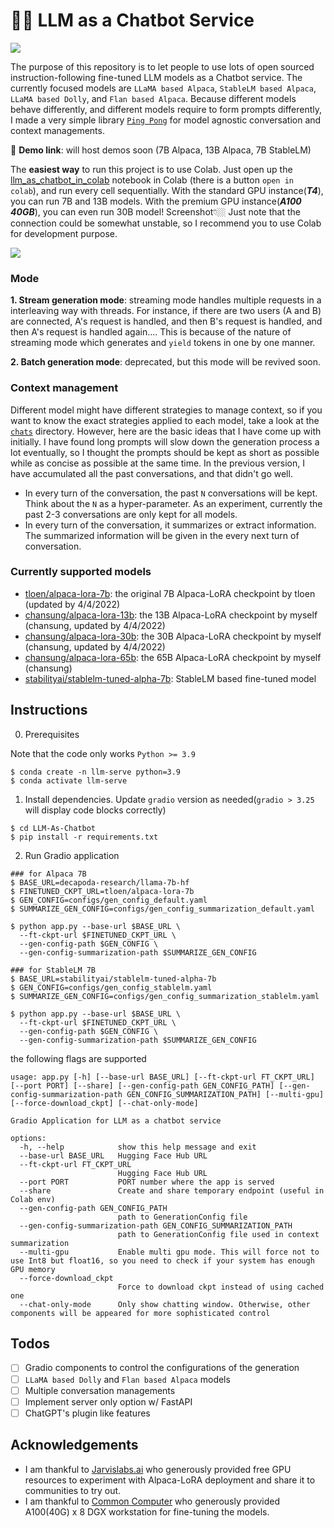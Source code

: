 # 💬🚀 LLM as a Chatbot Service

![](https://github.com/deep-diver/LLM-As-Chatbot/blob/main/assets/preview.png?raw=true)

The purpose of this repository is to let people to use lots of open sourced instruction-following fine-tuned LLM models as a Chatbot service. The currently focused models are `LLaMA based Alpaca`, `StableLM based Alpaca`, `LLaMA based Dolly`, and `Flan based Alpaca`. Because different models behave differently, and different models require to form prompts differently, I made a very simple library [`Ping Pong`](https://github.com/deep-diver/PingPong) for model agnostic conversation and context managements.

🔗 **Demo link**: will host demos soon (7B Alpaca, 13B Alpaca, 7B StableLM)

The **easiest way** to run this project is to use Colab. Just open up the [llm_as_chatbot_in_colab](https://github.com/deep-diver/Alpaca-LoRA-Serve/blob/main/notebooks/llm_as_chatbot_in_colab.ipynb) notebook in Colab (there is a button `open in colab`), and run every cell sequentially. With the standard GPU instance(___T4___), you can run 7B and 13B models. With the premium GPU instance(___A100 40GB___), you can even run 30B model! Screenshot👇🏼 Just note that the connection could be somewhat unstable, so I recommend you to use Colab for development purpose.

![](https://i.ibb.co/hZ3771L/Screen-Shot-2023-03-22-at-9-36-15-PM.png)

### Mode

**1. Stream generation mode**: streaming mode handles multiple requests in a interleaving way with threads. For instance, if there are two users (A and B) are connected, A's request is handled, and then B's request is handled, and then A's request is handled again.... This is because of the nature of streaming mode which generates and `yield` tokens in one by one manner. 

**2. Batch generation mode**: deprecated, but this mode will be revived soon.

### Context management

Different model might have different strategies to manage context, so if you want to know the exact strategies applied to each model, take a look at the [`chats`](https://github.com/deep-diver/LLM-As-Chatbot/tree/main/chats) directory. However, here are the basic ideas that I have come up with initially. I have found long prompts will slow down the generation process a lot eventually, so I thought the prompts should be kept as short as possible while as concise as possible at the same time. In the previous version, I have accumulated all the past conversations, and that didn't go well.

- In every turn of the conversation, the past `N` conversations will be kept. Think about the `N` as a hyper-parameter. As an experiment, currently the past 2-3 conversations are only kept for all models.
- In every turn of the conversation, it summarizes or extract information. The summarized information will be given in the every next turn of conversation.

### Currently supported models
  - [tloen/alpaca-lora-7b](https://huggingface.co/tloen/alpaca-lora-7b): the original 7B Alpaca-LoRA checkpoint by tloen (updated by 4/4/2022)
  - [chansung/alpaca-lora-13b](https://huggingface.co/chansung/alpaca-lora-13b): the 13B Alpaca-LoRA checkpoint by myself (chansung, updated by 4/4/2022)
  - [chansung/alpaca-lora-30b](https://huggingface.co/chansung/alpaca-lora-30b): the 30B Alpaca-LoRA checkpoint by myself (chansung, updated by 4/4/2022)
  - [chansung/alpaca-lora-65b](https://huggingface.co/chansung/alpaca-lora-65b): the 65B Alpaca-LoRA checkpoint by myself (chansung)
  - [stabilityai/stablelm-tuned-alpha-7b](https://huggingface.co/stabilityai/stablelm-tuned-alpha-7b): StableLM based fine-tuned model
  
## Instructions

0. Prerequisites

Note that the code only works `Python >= 3.9`

```console
$ conda create -n llm-serve python=3.9
$ conda activate llm-serve
```

1. Install dependencies. Update `gradio` version as needed(`gradio > 𝟹.𝟸𝟻` will display code blocks correctly)
```console
$ cd LLM-As-Chatbot
$ pip install -r requirements.txt
```

2. Run Gradio application
```console
### for Alpaca 7B 
$ BASE_URL=decapoda-research/llama-7b-hf
$ FINETUNED_CKPT_URL=tloen/alpaca-lora-7b
$ GEN_CONFIG=configs/gen_config_default.yaml
$ SUMMARIZE_GEN_CONFIG=configs/gen_config_summarization_default.yaml

$ python app.py --base-url $BASE_URL \
  --ft-ckpt-url $FINETUNED_CKPT_URL \
  --gen-config-path $GEN_CONFIG \
  --gen-config-summarization-path $SUMMARIZE_GEN_CONFIG
  
### for StableLM 7B   
$ BASE_URL=stabilityai/stablelm-tuned-alpha-7b
$ GEN_CONFIG=configs/gen_config_stablelm.yaml
$ SUMMARIZE_GEN_CONFIG=configs/gen_config_summarization_stablelm.yaml

$ python app.py --base-url $BASE_URL \
  --ft-ckpt-url $FINETUNED_CKPT_URL \
  --gen-config-path $GEN_CONFIG \
  --gen-config-summarization-path $SUMMARIZE_GEN_CONFIG
```

the following flags are supported

```console
usage: app.py [-h] [--base-url BASE_URL] [--ft-ckpt-url FT_CKPT_URL] [--port PORT] [--share] [--gen-config-path GEN_CONFIG_PATH] [--gen-config-summarization-path GEN_CONFIG_SUMMARIZATION_PATH] [--multi-gpu] [--force-download_ckpt] [--chat-only-mode]

Gradio Application for LLM as a chatbot service

options:
  -h, --help            show this help message and exit
  --base-url BASE_URL   Hugging Face Hub URL
  --ft-ckpt-url FT_CKPT_URL
                        Hugging Face Hub URL
  --port PORT           PORT number where the app is served
  --share               Create and share temporary endpoint (useful in Colab env)
  --gen-config-path GEN_CONFIG_PATH
                        path to GenerationConfig file
  --gen-config-summarization-path GEN_CONFIG_SUMMARIZATION_PATH
                        path to GenerationConfig file used in context summarization
  --multi-gpu           Enable multi gpu mode. This will force not to use Int8 but float16, so you need to check if your system has enough GPU memory
  --force-download_ckpt
                        Force to download ckpt instead of using cached one
  --chat-only-mode      Only show chatting window. Otherwise, other components will be appeared for more sophisticated control
```

## Todos

- [ ] Gradio components to control the configurations of the generation
- [ ] `LLaMA based Dolly` and `Flan based Alpaca` models
- [ ] Multiple conversation managements
- [ ] Implement server only option w/ FastAPI
- [ ] ChatGPT's plugin like features

## Acknowledgements

- I am thankful to [Jarvislabs.ai](https://jarvislabs.ai/) who generously provided free GPU resources to experiment with Alpaca-LoRA deployment and share it to communities to try out.
- I am thankful to [Common Computer](https://comcom.ai/ko/) who generously provided A100(40G) x 8 DGX workstation for fine-tuning the models.
